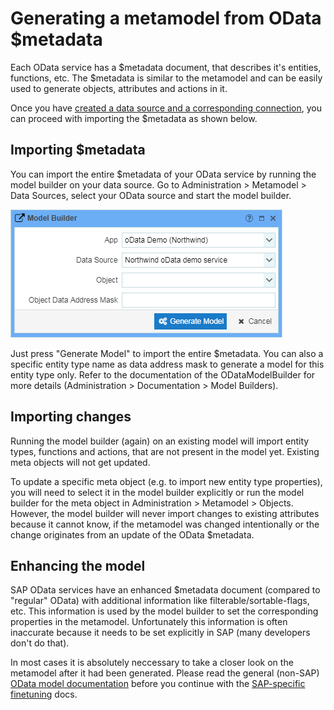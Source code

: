 # Generating a metamodel from OData $metadata

Each OData service has a $metadata document, that describes it's entities, functions, etc. The $metadata is similar to the metamodel and can be easily used to generate objects, attributes and actions in it.

Once you have [created a data source and a corresponding connection](setting_up_an_oData_data_source.md), you can proceed with importing the $metadata as shown below.

## Importing $metadata

You can import the entire $metadata of your OData service by running the model builder on your data source. Go to Administration > Metamodel > Data Sources, select your OData source and start the model builder.

![Model builder for an OData service](images/northwind_model_builder.png)

Just press "Generate Model" to import the entire $metadata. You can also a specific entity type name as data address mask to generate a model for this entity type only. Refer to the documentation of the ODataModelBuilder for more details (Administration > Documentation > Model Builders).

## Importing changes

Running the model builder (again) on an existing model will import entity types, functions and actions, that are not present in the model yet. Existing meta objects will not get updated.

To update a specific meta object (e.g. to import new entity type properties), you will need to select it in the model builder explicitly or run the model builder for the meta object in Administration > Metamodel > Objects. However, the model builder will never import changes to existing attributes because it cannot know, if the metamodel was changed intentionally or the change originates from an update of the OData $metadata.

## Enhancing the model

SAP OData services have an enhanced $metadata document (compared to "regular" OData) with additional information like filterable/sortable-flags, etc. This information is used by the model builder to set the corresponding properties in the metamodel. Unfortunately this information is often inaccurate because it needs to be set explicitly in SAP (many developers don't do that). 

In most cases it is absolutely neccessary to take a closer look on the metamodel after it had been generated. Please read the general (non-SAP) [OData model documentation](https://github.com/exface/urldataconnector/Docs/OData/the_metamodel_for_odata.md) before you continue with the [SAP-specific finetuning](metamodel_finetuning.md) docs.

